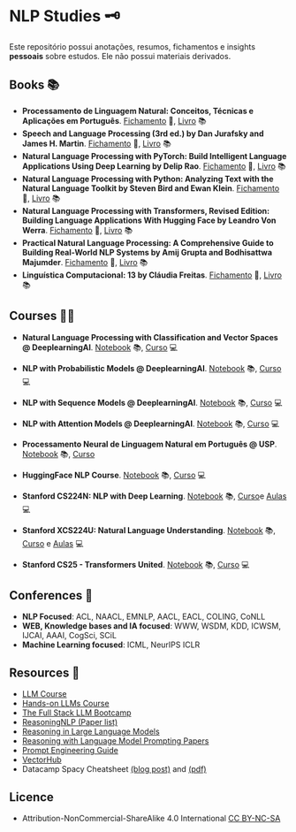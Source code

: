 # NLP Studies 🗝️
Este repositório possui anotações, resumos, fichamentos e insights **pessoais** sobre estudos. Ele não possui materiais derivados.

## Books 📚
- **Processamento de Linguagem Natural: Conceitos, Técnicas e Aplicações em Português**. [Fichamento](https://github.com/k3ybladewielder/nlp/blob/main/books/pln_caseli.md) 📑, [Livro](https://brasileiraspln.com/livro-pln/2a-edicao/) 📚 
- **Speech and Language Processing (3rd ed.) by Dan Jurafsky and James H. Martin**. [Fichamento]() 📑, [Livro](https://web.stanford.edu/~jurafsky/slp3/ed3book.pdf) 📚 
- **Natural Language Processing with PyTorch: Build Intelligent Language Applications Using Deep Learning by Delip Rao**. [Fichamento]() 📑, [Livro]() 📚
- **Natural Language Processing with Python: Analyzing Text with the Natural Language Toolkit by Steven Bird and Ewan Klein**. [Fichamento]() 📑, [Livro]() 📚
- **Natural Language Processing with Transformers, Revised Edition: Building Language Applications With Hugging Face by Leandro Von Werra**. [Fichamento]() 📑, [Livro]() 📚
- **Practical Natural Language Processing: A Comprehensive Guide to Building Real-World NLP Systems by Amij Grupta and Bodhisattwa Majumder**. [Fichamento]() 📑, [Livro]() 📚
- **Linguística Computacional: 13 by Cláudia Freitas**. [Fichamento]() 📑, [Livro]() 📚

## Courses 🧑‍💻
  - **Natural Language Processing with Classification and Vector Spaces @ DeeplearningAI**. [Notebook](https://github.com/k3ybladewielder/nlp/blob/main/nlp_classification_vectors/nlp_classification_vectors.ipynb) 📚, [Curso](https://www.coursera.org/learn/classification-vector-spaces-in-nlp) 💻
  - **NLP with Probabilistic Models @ DeeplearningAI**. [Notebook](https://github.com/k3ybladewielder/nlp/blob/main/nlp_probabilistic_models/nlp_prob_models.ipynb) 📚, [Curso](https://www.coursera.org/learn/probabilistic-models-in-nlp) 💻
  - **NLP with Sequence Models @ DeeplearningAI**. [Notebook](https://github.com/k3ybladewielder/nlp/blob/main/nlp_sequence_models/nlp_seq_models.ipynb) 📚, [Curso](https://www.coursera.org/learn/sequence-models-in-nlp) 💻  
  - **NLP with Attention Models @ DeeplearningAI**. [Notebook]() 📚, [Curso]() 💻 
  - **Processamento Neural de Linguagem Natural em Português @ USP**. [Notebook](https://github.com/k3ybladewielder/nlp/blob/main/nlp_usp/nlp_usp.md) 📚, [Curso](https://www.coursera.org/learn/processamento-neural-linguagem-natural-em-portugues-i)  
  - **HuggingFace NLP Course**. [Notebook](https://github.com/k3ybladewielder/nlp/blob/main/huggingface_course/nlp_course.ipynb) 📚, [Curso](https://huggingface.co/learn/nlp-course/chapter1/1) 💻
  
  - **Stanford CS224N: NLP with Deep Learning**. [Notebook](https://github.com/k3ybladewielder/nlp/blob/main/stanford_cs224n/stanford_cs224n.md) 📚, [Curso](https://web.stanford.edu/class/cs224n/)e [Aulas](https://www.youtube.com/playlist?list=PLoROMvodv4rOSH4v6133s9LFPRHjEmbmJ) 💻
  - **Stanford XCS224U: Natural Language Understanding**. [Notebook](https://github.com/k3ybladewielder/nlp/blob/main/stanford_xcs224u/stanford_xcs224u.md) 📚, [Curso](https://web.stanford.edu/class/cs224u/index.html) e [Aulas](https://www.youtube.com/playlist?list=PLoROMvodv4rOwvldxftJTmoR3kRcWkJBp) 💻
  - **Stanford CS25 - Transformers United**. [Notebook]() 📚, [Curso]() 💻
  
## Conferences 📜
- **NLP Focused**: ACL, NAACL, EMNLP, AACL, EACL, COLING, CoNLL
- **WEB, Knowledge bases and IA focused**: WWW, WSDM, KDD, ICWSM, IJCAI, AAAI, CogSci, SCiL
- **Machine Learning focused**: ICML, NeurIPS ICLR
  
## Resources 🧰
- [LLM Course](https://github.com/mlabonne/llm-course)
- [Hands-on LLMs Course](https://github.com/iusztinpaul/hands-on-llms?tab=readme-ov-file#hands-on-llms-course-)
- [The Full Stack LLM Bootcamp](https://fullstackdeeplearning.com/)
- [ReasoningNLP (Paper list)](https://github.com/FreedomIntelligence/ReasoningNLP)
- [Reasoning in Large Language Models](https://github.com/jeffhj/LM-reasoning)
- [Reasoning with Language Model Prompting Papers](https://github.com/zjunlp/Prompt4ReasoningPapers)
- [Prompt Engineering Guide](https://www.promptingguide.ai/)
- [VectorHub](https://hub.superlinked.com/)
- Datacamp Spacy Cheatsheet [(blog post)](https://www.datacamp.com/cheat-sheet/spacy-cheat-sheet-advanced-nlp-in-python) and [(pdf)](spacy_cheatsheet.pdf)

## Licence
- Attribution-NonCommercial-ShareAlike 4.0 International [CC BY-NC-SA](https://github.com/k3ybladewielder/math_for_ml_ds/blob/main/LICENSE)
